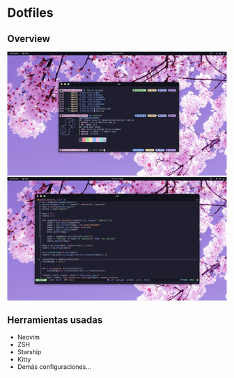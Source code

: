 # Dotfiles

## Overview

![Cargando...](https://raw.githubusercontent.com/dgox16/dotfiles/main/assets/img1.jpg)
![Cargando...](https://raw.githubusercontent.com/dgox16/dotfiles/main/assets/img2.jpg)

## Herramientas usadas

-   Neovim
-   ZSH
-   Starship
-   Kitty
-   Demás configuraciones...
